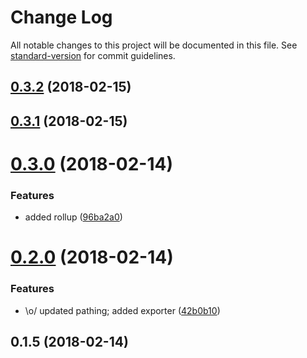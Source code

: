 # Change Log

All notable changes to this project will be documented in this file. See [standard-version](https://github.com/conventional-changelog/standard-version) for commit guidelines.

<a name="0.3.2"></a>
## [0.3.2](https://github.com/tybeck/ng-searchbox/compare/v0.3.1...v0.3.2) (2018-02-15)



<a name="0.3.1"></a>
## [0.3.1](https://github.com/tybeck/ng-searchbox/compare/v0.3.0...v0.3.1) (2018-02-15)



<a name="0.3.0"></a>
# [0.3.0](https://github.com/tybeck/ng-searchbox/compare/v0.2.0...v0.3.0) (2018-02-14)


### Features

* added rollup ([96ba2a0](https://github.com/tybeck/ng-searchbox/commit/96ba2a0))



<a name="0.2.0"></a>
# [0.2.0](https://github.com/tybeck/ng-searchbox/compare/v0.1.5...v0.2.0) (2018-02-14)


### Features

* \o/ updated pathing; added exporter ([42b0b10](https://github.com/tybeck/ng-searchbox/commit/42b0b10))



<a name="0.1.5"></a>
## 0.1.5 (2018-02-14)
